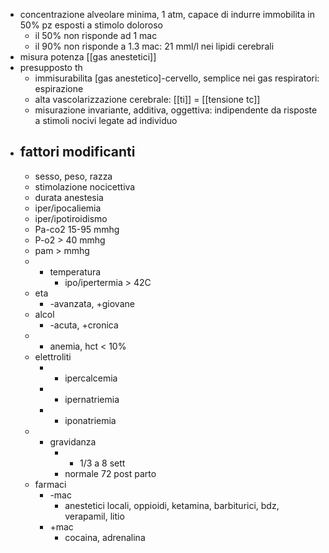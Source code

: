 - concentrazione alveolare minima, 1 atm, capace di indurre immobilita in 50% pz esposti a stimolo doloroso
	- il 50% non risponde ad 1 mac
	- il 90% non risponde a 1.3 mac: 21 mml/l nei lipidi cerebrali
- misura potenza [[gas anestetici]]
- presupposto th
	- immisurabilita \[gas anestetico]-cervello, semplice nei gas respiratori: espirazione
	- alta vascolarizzazione cerebrale: [[ti]] = [[tensione tc]]
	- misurazione invariante, additiva, oggettiva: indipendente da risposte a stimoli nocivi legate ad individuo
- ## fattori modificanti
	- sesso, peso, razza
	- stimolazione nocicettiva
	- durata anestesia
	- iper/ipocaliemia
	- iper/ipotiroidismo
	- Pa-co2 15-95 mmhg
	- P-o2 > 40 mmhg
	- pam > mmhg
	- - temperatura
		- ipo/ipertermia > 42C
	- eta
		- -avanzata, +giovane
	- alcol
		- -acuta, +cronica
	- - anemia, hct < 10%
	- elettroliti
		- - ipercalcemia
		- + ipernatriemia
		- - iponatriemia
	- - gravidanza
		- - 1/3 a 8 sett
		- normale 72 post parto
	- farmaci
		- -mac
			- anestetici locali, oppioidi, ketamina, barbiturici, bdz, verapamil, litio
		- +mac
			- cocaina, adrenalina